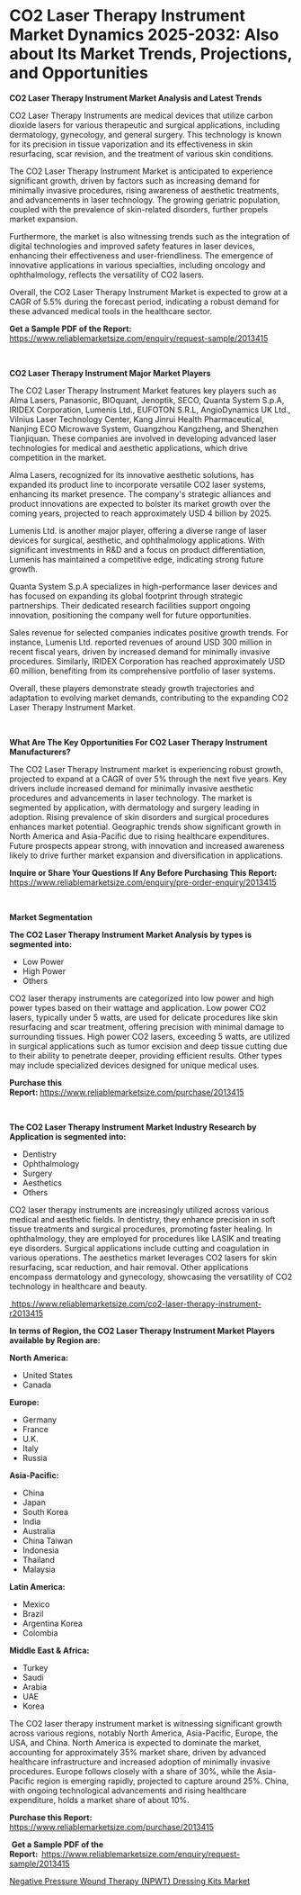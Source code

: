 <p><h1>CO2 Laser Therapy Instrument Market Dynamics 2025-2032: Also about Its Market Trends, Projections, and Opportunities</h1></p><p><strong>CO2 Laser Therapy Instrument Market Analysis and Latest Trends</strong></p>
<p><p>CO2 Laser Therapy Instruments are medical devices that utilize carbon dioxide lasers for various therapeutic and surgical applications, including dermatology, gynecology, and general surgery. This technology is known for its precision in tissue vaporization and its effectiveness in skin resurfacing, scar revision, and the treatment of various skin conditions.</p><p>The CO2 Laser Therapy Instrument Market is anticipated to experience significant growth, driven by factors such as increasing demand for minimally invasive procedures, rising awareness of aesthetic treatments, and advancements in laser technology. The growing geriatric population, coupled with the prevalence of skin-related disorders, further propels market expansion.</p><p>Furthermore, the market is also witnessing trends such as the integration of digital technologies and improved safety features in laser devices, enhancing their effectiveness and user-friendliness. The emergence of innovative applications in various specialties, including oncology and ophthalmology, reflects the versatility of CO2 lasers. </p><p>Overall, the CO2 Laser Therapy Instrument Market is expected to grow at a CAGR of 5.5% during the forecast period, indicating a robust demand for these advanced medical tools in the healthcare sector.</p></p>
<p><strong>Get a Sample PDF of the Report:&nbsp;</strong> <a href="https://www.reliablemarketsize.com/enquiry/request-sample/2013415?utm_campaign=2450&utm_medium=2&utm_source=Github&utm_content=ia&utm_term=05032025&utm_id=co2-laser-therapy-instrument">https://www.reliablemarketsize.com/enquiry/request-sample/2013415</a></p>
<p>&nbsp;</p>
<p><strong>CO2 Laser Therapy Instrument Major Market Players</strong></p>
<p><p>The CO2 Laser Therapy Instrument Market features key players such as Alma Lasers, Panasonic, BIOquant, Jenoptik, SECO, Quanta System S.p.A, IRIDEX Corporation, Lumenis Ltd., EUFOTON S.R.L, AngioDynamics UK Ltd., Vilnius Laser Technology Center, Kang Jinrui Health Pharmaceutical, Nanjing ECO Microwave System, Guangzhou Kangzheng, and Shenzhen Tianjiquan. These companies are involved in developing advanced laser technologies for medical and aesthetic applications, which drive competition in the market.</p><p>Alma Lasers, recognized for its innovative aesthetic solutions, has expanded its product line to incorporate versatile CO2 laser systems, enhancing its market presence. The company's strategic alliances and product innovations are expected to bolster its market growth over the coming years, projected to reach approximately USD 4 billion by 2025.</p><p>Lumenis Ltd. is another major player, offering a diverse range of laser devices for surgical, aesthetic, and ophthalmology applications. With significant investments in R&D and a focus on product differentiation, Lumenis has maintained a competitive edge, indicating strong future growth.</p><p>Quanta System S.p.A specializes in high-performance laser devices and has focused on expanding its global footprint through strategic partnerships. Their dedicated research facilities support ongoing innovation, positioning the company well for future opportunities.</p><p>Sales revenue for selected companies indicates positive growth trends. For instance, Lumenis Ltd. reported revenues of around USD 300 million in recent fiscal years, driven by increased demand for minimally invasive procedures. Similarly, IRIDEX Corporation has reached approximately USD 60 million, benefiting from its comprehensive portfolio of laser systems.</p><p>Overall, these players demonstrate steady growth trajectories and adaptation to evolving market demands, contributing to the expanding CO2 Laser Therapy Instrument Market.</p></p>
<p>&nbsp;</p>
<p><strong>What Are The Key Opportunities For CO2 Laser Therapy Instrument Manufacturers?</strong></p>
<p><p>The CO2 Laser Therapy Instrument market is experiencing robust growth, projected to expand at a CAGR of over 5% through the next five years. Key drivers include increased demand for minimally invasive aesthetic procedures and advancements in laser technology. The market is segmented by application, with dermatology and surgery leading in adoption. Rising prevalence of skin disorders and surgical procedures enhances market potential. Geographic trends show significant growth in North America and Asia-Pacific due to rising healthcare expenditures. Future prospects appear strong, with innovation and increased awareness likely to drive further market expansion and diversification in applications.</p></p>
<p><strong>Inquire or Share Your Questions If Any Before Purchasing This Report:</strong> <a href="https://www.reliablemarketsize.com/enquiry/pre-order-enquiry/2013415?utm_campaign=2450&utm_medium=2&utm_source=Github&utm_content=ia&utm_term=05032025&utm_id=co2-laser-therapy-instrument">https://www.reliablemarketsize.com/enquiry/pre-order-enquiry/2013415</a></p>
<p>&nbsp;</p>
<p><strong>Market Segmentation</strong></p>
<p><strong>The CO2 Laser Therapy Instrument Market Analysis by types is segmented into:</strong></p>
<p><ul><li>Low Power</li><li>High Power</li><li>Others</li></ul></p>
<p><p>CO2 laser therapy instruments are categorized into low power and high power types based on their wattage and application. Low power CO2 lasers, typically under 5 watts, are used for delicate procedures like skin resurfacing and scar treatment, offering precision with minimal damage to surrounding tissues. High power CO2 lasers, exceeding 5 watts, are utilized in surgical applications such as tumor excision and deep tissue cutting due to their ability to penetrate deeper, providing efficient results. Other types may include specialized devices designed for unique medical uses.</p></p>
<p><strong>Purchase this Report:&nbsp;</strong><a href="https://www.reliablemarketsize.com/purchase/2013415?utm_campaign=2450&utm_medium=2&utm_source=Github&utm_content=ia&utm_term=05032025&utm_id=co2-laser-therapy-instrument">https://www.reliablemarketsize.com/purchase/2013415</a></p>
<p>&nbsp;</p>
<p><strong>The CO2 Laser Therapy Instrument Market Industry Research by Application is segmented into:</strong></p>
<p><ul><li>Dentistry</li><li>Ophthalmology</li><li>Surgery</li><li>Aesthetics</li><li>Others</li></ul></p>
<p><p>CO2 laser therapy instruments are increasingly utilized across various medical and aesthetic fields. In dentistry, they enhance precision in soft tissue treatments and surgical procedures, promoting faster healing. In ophthalmology, they are employed for procedures like LASIK and treating eye disorders. Surgical applications include cutting and coagulation in various operations. The aesthetics market leverages CO2 lasers for skin resurfacing, scar reduction, and hair removal. Other applications encompass dermatology and gynecology, showcasing the versatility of CO2 technology in healthcare and beauty.</p></p>
<p><a href="https://www.reliablemarketsize.com/co2-laser-therapy-instrument-r2013415?utm_campaign=2450&utm_medium=2&utm_source=Github&utm_content=ia&utm_term=05032025&utm_id=co2-laser-therapy-instrument">&nbsp;https://www.reliablemarketsize.com/co2-laser-therapy-instrument-r2013415</a></p>
<p><strong>In terms of Region, the CO2 Laser Therapy Instrument Market Players available by Region are:</strong></p>
<p>
    <p> <strong> North America: </strong>
        <ul>
            <li>United States</li>
            <li>Canada</li>
        </ul>
        </p> 
    <p> <strong> Europe: </strong>
        <ul>
            <li>Germany</li>
            <li>France</li>
            <li>U.K.</li>
            <li>Italy</li>
            <li>Russia</li>
        </ul>
        </p> 
    <p> <strong> Asia-Pacific: </strong>
        <ul>
            <li>China</li>
            <li>Japan</li>
            <li>South Korea</li>
            <li>India</li>
            <li>Australia</li>
            <li>China Taiwan</li>
            <li>Indonesia</li>
            <li>Thailand</li>
            <li>Malaysia</li>
        </ul>
        </p> 
    <p> <strong> Latin America: </strong>
        <ul>
            <li>Mexico</li>
            <li>Brazil</li>
            <li>Argentina Korea</li>
            <li>Colombia</li>
        </ul>
        </p> 
    <p> <strong> Middle East & Africa: </strong>
        <ul>
            <li>Turkey</li>
            <li>Saudi</li>
            <li>Arabia</li>
            <li>UAE</li>
            <li>Korea</li>
        </ul>
    </p>
    </p>
<p><p>The CO2 laser therapy instrument market is witnessing significant growth across various regions, notably North America, Asia-Pacific, Europe, the USA, and China. North America is expected to dominate the market, accounting for approximately 35% market share, driven by advanced healthcare infrastructure and increased adoption of minimally invasive procedures. Europe follows closely with a share of 30%, while the Asia-Pacific region is emerging rapidly, projected to capture around 25%. China, with ongoing technological advancements and rising healthcare expenditure, holds a market share of about 10%.</p></p>
<p><strong>Purchase this Report: </strong><a href="https://www.reliablemarketsize.com/purchase/2013415?utm_campaign=2450&utm_medium=2&utm_source=Github&utm_content=ia&utm_term=05032025&utm_id=co2-laser-therapy-instrument">https://www.reliablemarketsize.com/purchase/2013415</a></p>
<p>&nbsp;<strong>Get a Sample PDF of the Report:&nbsp;&nbsp;</strong><a href="https://www.reliablemarketsize.com/enquiry/request-sample/2013415?utm_campaign=2450&utm_medium=2&utm_source=Github&utm_content=ia&utm_term=05032025&utm_id=co2-laser-therapy-instrument">https://www.reliablemarketsize.com/enquiry/request-sample/2013415</a></p>
<p><strong></strong></p>
<p><p><a href="https://github.com/boitafbg/Market-Research-Report-List-1/blob/main/negative-pressure-wound-therapy-npwt-dressing-kits-market.md?utm_campaign=2450&utm_medium=2&utm_source=Github&utm_content=ia&utm_term=05032025&utm_id=co2-laser-therapy-instrument">Negative Pressure Wound Therapy (NPWT) Dressing Kits Market</a></p></p>
